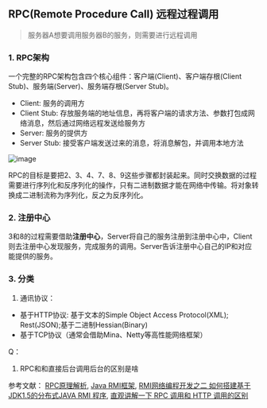 ## RPC(Remote Procedure Call) 远程过程调用
> 服务器A想要调用服务器B的服务，则需要进行远程调用

### 1. RPC架构
一个完整的RPC架构包含四个核心组件：客户端(Client)、客户端存根(Client Stub)、服务端(Server)、服务端存根(Server Stub)。
* Client: 服务的调用方
* Client Stub: 存放服务端的地址信息，再将客户端的请求方法、参数打包成网络消息，然后通过网络远程发送给服务方
* Server: 服务的提供方
* Server Stub: 接受客户端发送过来的消息，将消息解包，并调用本地方法

![image](https://github.com/AddJunZ/Front-End/blob/master/img/rpc_20220101.jpeg)

RPC的目标是要把2、3、4、7、8、9这些步骤都封装起来。同时交换数据的过程需要进行序列化和反序列化的操作，只有二进制数据才能在网络中传输。将对象转换成二进制流称为序列化，反之为反序列化。

### 2. 注册中心
3和8的过程需要借助**注册中心**，Server将自己的服务注册到注册中心中，Client则去注册中心发现服务，完成服务的调用。Server告诉注册中心自己的IP和对应能提供的服务。

### 3. 分类
1. 通讯协议：
- 基于HTTP协议: 基于文本的Simple Object Access Protocol(XML); Rest(JSON);基于二进制Hessian(Binary)
- 基于TCP协议（通常会借助Mina、Netty等高性能网络框架）

Q：
1. RPC和和直接后台调用后台的区别是啥

参考文献：
[RPC原理解析](https://www.cnblogs.com/swordfall/p/8683905.html),
[Java RMI框架](https://blog.51cto.com/haolloyin/332426),
[RMI网络编程开发之二 如何搭建基于JDK1.5的分布式JAVA RMI 程序](https://blog.51cto.com/u_6221123/1112619),
[直观讲解一下 RPC 调用和 HTTP 调用的区别](https://www.jianshu.com/p/b0350ef9a0bb)
